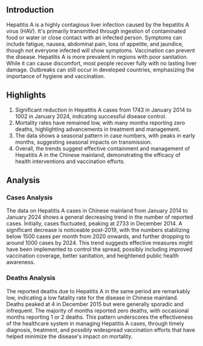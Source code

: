 ## Introduction

Hepatitis A is a highly contagious liver infection caused by the hepatitis A virus (HAV). It's primarily transmitted through ingestion of contaminated food or water or close contact with an infected person. Symptoms can include fatigue, nausea, abdominal pain, loss of appetite, and jaundice, though not everyone infected will show symptoms. Vaccination can prevent the disease. Hepatitis A is more prevalent in regions with poor sanitation. While it can cause discomfort, most people recover fully with no lasting liver damage. Outbreaks can still occur in developed countries, emphasizing the importance of hygiene and vaccination.

## Highlights

1. Significant reduction in Hepatitis A cases from 1743 in January 2014 to 1002 in January 2024, indicating successful disease control.<br/>
2. Mortality rates have remained low, with many months reporting zero deaths, highlighting advancements in treatment and management.<br/>
3. The data shows a seasonal pattern in case numbers, with peaks in early months, suggesting seasonal impacts on transmission.<br/>
4. Overall, the trends suggest effective containment and management of Hepatitis A in the Chinese mainland, demonstrating the efficacy of health interventions and vaccination efforts.<br/>

## Analysis

### Cases Analysis
The data on Hepatitis A cases in Chinese mainland from January 2014 to January 2024 shows a general decreasing trend in the number of reported cases. Initially, cases fluctuated, peaking at 2733 in December 2014. A significant decrease is noticeable post-2019, with the numbers stabilizing below 1500 cases per month from 2020 onwards, and further dropping to around 1000 cases by 2024. This trend suggests effective measures might have been implemented to control the spread, possibly including improved vaccination coverage, better sanitation, and heightened public health awareness.

### Deaths Analysis
The reported deaths due to Hepatitis A in the same period are remarkably low, indicating a low fatality rate for the disease in Chinese mainland. Deaths peaked at 4 in December 2015 but were generally sporadic and infrequent. The majority of months reported zero deaths, with occasional months reporting 1 or 2 deaths. This pattern underscores the effectiveness of the healthcare system in managing Hepatitis A cases, through timely diagnosis, treatment, and possibly widespread vaccination efforts that have helped minimize the disease's impact on mortality.
